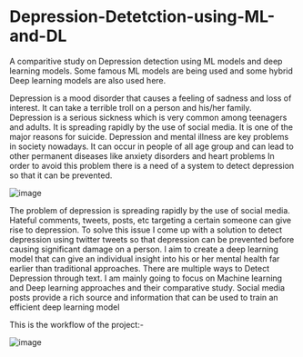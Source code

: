 # Depression-Detetction-using-ML-and-DL
A comparitive study on Depression detection using ML models and deep learning models. Some famous ML models are being used and some hybrid Deep learning models are also used here.



Depression is a mood disorder that causes a feeling of sadness and loss of interest. It can take a terrible troll on a person and his/her family.
Depression is a serious sickness which is very common among teenagers and adults. It is spreading rapidly by the use of  social media. It is one of the major reasons for suicide.
Depression and mental illness are key problems in society nowadays. It can occur in people of all age group and can lead to other permanent diseases like anxiety disorders and heart problems
In order to avoid this problem there is a need of a system to detect depression so that it can be prevented.

![image](https://user-images.githubusercontent.com/72924364/215959815-38b2069e-a7bd-42fb-b108-426b75b3355d.png)


The problem of depression is spreading rapidly by the use of social media. Hateful comments, tweets, posts, etc targeting a certain someone can give rise to depression.
To solve this issue I come up with a solution to detect depression using twitter tweets so that depression can be prevented before causing significant damage on a person.
I aim to create a deep learning model that can give an individual insight into his or her mental health far earlier than traditional approaches.
There are multiple ways to Detect Depression through text. I am mainly going to focus on Machine learning and Deep learning approaches and their comparative study.
Social media posts provide a rich source and information that can be used to train an efficient deep learning model

This is the workflow of the project:-

![image](https://user-images.githubusercontent.com/72924364/215959634-ee742931-f167-490c-b888-60fcf58f706b.png)




